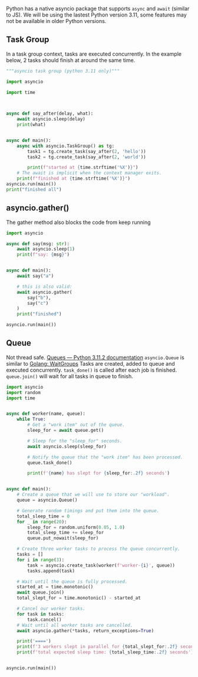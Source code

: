 Python has a native asyncio package that supports `async` and `await` (similar to JS). 
We will be using the lastest Python version 3.11, some features may not be available in older Python versions.

## Task Group
In a task group context, tasks are executed concurrently. In the example below, 2 tasks should finish at around the same time.
```python
"""asyncio task group (python 3.11 only)"""

import asyncio

import time

  

async def say_after(delay, what):
	await asyncio.sleep(delay)
	print(what)


async def main():
	async with asyncio.TaskGroup() as tg:
		task1 = tg.create_task(say_after(2, 'hello'))
		task2 = tg.create_task(say_after(2, 'world'))

		print(f"started at {time.strftime('%X')}")
	# The await is implicit when the context manager exits.
	print(f"finished at {time.strftime('%X')}")
asyncio.run(main())
print("finished all")
```

## asyncio.gather()
The gather method also blocks the code from keep running

```python
import asyncio

async def say(msg: str):
    await asyncio.sleep(1)
    print(f"say: {msg}")


async def main():
    await say("a")

    # this is also valid:
    await asyncio.gather(
        say("b"),
        say("c")
    )
    print("finished")

asyncio.run(main())
```

## Queue
Not thread safe.
[Queues — Python 3.11.2 documentation](https://docs.python.org/3/library/asyncio-queue.html)
`asyncio.Queue` is similar to [Golang: WaitGroups](https://gobyexample.com/waitgroups)
Tasks are created, added to queue and executed concurrently. 
`task_done()` is called after each job is finished. `queue.join()` will wait for all tasks in queue to finish. 
```python
import asyncio
import random
import time


async def worker(name, queue):
    while True:
        # Get a "work item" out of the queue.
        sleep_for = await queue.get()

        # Sleep for the "sleep_for" seconds.
        await asyncio.sleep(sleep_for)

        # Notify the queue that the "work item" has been processed.
        queue.task_done()

        print(f'{name} has slept for {sleep_for:.2f} seconds')


async def main():
    # Create a queue that we will use to store our "workload".
    queue = asyncio.Queue()

    # Generate random timings and put them into the queue.
    total_sleep_time = 0
    for _ in range(20):
        sleep_for = random.uniform(0.05, 1.0)
        total_sleep_time += sleep_for
        queue.put_nowait(sleep_for)

    # Create three worker tasks to process the queue concurrently.
    tasks = []
    for i in range(3):
        task = asyncio.create_task(worker(f'worker-{i}', queue))
        tasks.append(task)

    # Wait until the queue is fully processed.
    started_at = time.monotonic()
    await queue.join()
    total_slept_for = time.monotonic() - started_at

    # Cancel our worker tasks.
    for task in tasks:
        task.cancel()
    # Wait until all worker tasks are cancelled.
    await asyncio.gather(*tasks, return_exceptions=True)

    print('====')
    print(f'3 workers slept in parallel for {total_slept_for:.2f} seconds')
    print(f'total expected sleep time: {total_sleep_time:.2f} seconds')


asyncio.run(main())
```

